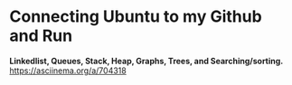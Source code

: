 # Connecting Ubuntu to my Github and Run 
**Linkedlist, 
Queues, 
Stack, 
Heap, 
Graphs, 
Trees, 
and Searching/sorting.**
https://asciinema.org/a/704318

